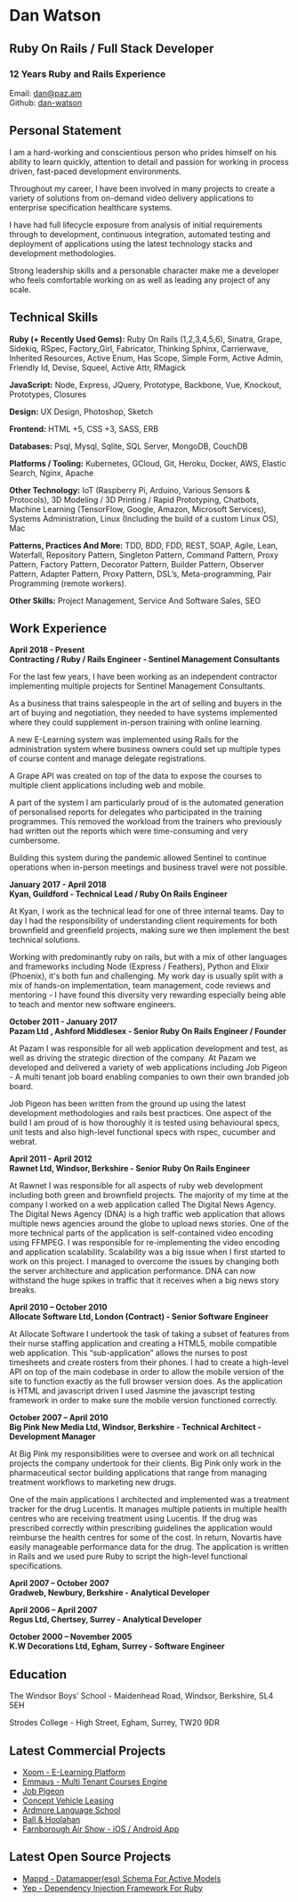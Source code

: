 # Dan Watson

## Ruby On Rails / Full Stack Developer

### 12 Years Ruby and Rails Experience

Email: dan@paz.am  
Github: [dan-watson](https://github.com/dan-watson)  

## Personal Statement

I am a hard-working and conscientious person who prides himself on his ability
to learn quickly, attention to detail and passion for working in process driven,
fast-paced development environments.

Throughout my career, I have been involved in many projects to create a variety
of solutions from on-demand video delivery applications to enterprise
specification healthcare systems.

I have had full lifecycle exposure from analysis of initial requirements through
to development, continuous integration, automated testing and deployment of
applications using the latest technology stacks and development methodologies.

Strong leadership skills and a personable character make me a developer who
feels comfortable working on as well as leading any project of any scale.

## Technical Skills

**Ruby (+ Recently Used Gems):** Ruby On Rails (1,2,3,4,5,6), Sinatra, Grape,
Sidekiq, RSpec, Factory_Girl, Fabricator, Thinking Sphinx, Carrierwave,
Inherited Resources, Active Enum, Has Scope, Simple Form, Active Admin,
Friendly Id, Devise, Squeel, Active Attr, RMagick

**JavaScript:** Node, Express, JQuery, Prototype, Backbone, Vue, Knockout,
Prototypes, Closures

**Design:** UX Design, Photoshop, Sketch

**Frontend:** HTML +5, CSS +3, SASS, ERB

**Databases:** Psql, Mysql, Sqlite, SQL Server, MongoDB, CouchDB

**Platforms / Tooling:** Kubernetes, GCloud, Git, Heroku, Docker, AWS, Elastic
Search, Nginx, Apache

**Other Technology:** IoT (Raspberry Pi, Arduino, Various Sensors & Protocols),
3D Modeling / 3D Printing / Rapid Prototyping, Chatbots, Machine Learning
(TensorFlow, Google, Amazon, Microsoft Services), Systems Administration, Linux
(Including the build of a custom Linux OS), Mac

**Patterns, Practices And More:** TDD, BDD, FDD, REST, SOAP, Agile, Lean,
Waterfall, Repository Pattern, Singleton Pattern, Command Pattern, Proxy
Pattern, Factory Pattern, Decorator Pattern, Builder Pattern, Observer Pattern,
Adapter Pattern, Proxy Pattern, DSL’s, Meta-programming, Pair Programming
(remote workers).

**Other Skills:** Project Management, Service And Software Sales, SEO

## Work Experience

**April 2018 - Present**  
**Contracting / Ruby / Rails Engineer - Sentinel Management Consultants**

For the last few years, I have been working as an independent contractor
implementing multiple projects for Sentinel Management Consultants. 

As a business that trains salespeople in the art of selling and buyers in the
art of buying and negotiation, they needed to have systems implemented where
they could supplement in-person training with online learning.

A new E-Learning system was implemented using Rails for the administration
system where business owners could set up multiple types of course content and
manage delegate registrations.

A Grape API was created on top of the data to expose the courses to multiple
client applications including web and mobile.

A part of the system I am particularly proud of is the automated generation of
personalised reports for delegates who participated in the training programmes.
This removed the workload from the trainers who previously had written out the
reports which were time-consuming and very cumbersome.

Building this system during the pandemic allowed Sentinel to continue
operations when in-person meetings and business travel were not possible.

**January 2017 - April 2018**  
**Kyan, Guildford - Technical Lead / Ruby On Rails Engineer**

At Kyan, I work as the technical lead for one of three internal teams. Day to
day I had the responsibility of understanding client requirements for both
brownfield and greenfield projects, making sure we then implement the best
technical solutions. 

Working with predominantly ruby on rails, but with a mix of other languages and
frameworks including Node (Express / Feathers), Python and Elixir (Phoenix),
it's both fun and challenging.  My work day is usually split with a mix of
hands-on implementation, team management, code reviews and mentoring - I have
found this diversity very rewarding especially being able to teach and mentor
new software engineers.

**October 2011 - January 2017**  
**Pazam Ltd , Ashford Middlesex - Senior Ruby On Rails Engineer / Founder**

At Pazam I was responsible for all web application development and test, as
well as driving the strategic direction of the company. At Pazam we developed
and delivered a variety of web applications including Job Pigeon - A multi
tenant job board enabling companies to own their own branded job board.

Job Pigeon has been written from the ground up using the latest development
methodologies and rails best practices. One aspect of the build I am proud of
is how thoroughly it is tested using behavioural specs, unit tests and also
high-level functional specs with rspec, cucumber and webrat.

**April 2011 - April 2012**  
**Rawnet Ltd, Windsor, Berkshire - Senior Ruby On Rails Engineer**

At Rawnet I was responsible for all aspects of ruby web development including
both green and brownfield projects. 
The majority of my time at the company I worked on a web application called The
Digital News Agency. The Digital News Agency (DNA) is a high traffic web
application that allows multiple news agencies around the globe to upload news
stories. One of the more technical parts of the application is self-contained
video encoding using FFMPEG. I was responsible for re-implementing the video
encoding and application scalability. Scalability was a big issue when I first
started to work on this project. I managed to overcome the issues by changing
both the server architecture and application performance. DNA can now withstand
the huge spikes in traffic that it receives when a big news story breaks.

**April 2010 – October 2010**  
**Allocate Software Ltd, London (Contract) - Senior Software Engineer**

At Allocate Software I undertook the task of taking a subset of features from
their nurse staffing application and creating a HTML5, mobile compatible web
application. This “sub-application” allows the nurses to post timesheets and
create rosters from their phones. I had to create a high-level API on top of the
main codebase in order to allow the mobile version of the site to function
exactly as the full browser version does. As the application is HTML and
javascript driven I used Jasmine the javascript testing framework in order to
make sure the mobile version functioned correctly.

**October 2007 – April 2010**  
**Big Pink New Media Ltd, Windsor, Berkshire - Technical Architect - Development
Manager**

At Big Pink my responsibilities were to oversee and work on all technical
projects the company undertook for their clients. Big Pink only work in the
pharmaceutical sector building applications that range from managing treatment
workflows to marketing new drugs. 

One of the main applications I architected and implemented was a treatment
tracker for the drug Lucentis. It manages multiple patients in multiple health
centres who are receiving treatment using Lucentis. If the drug was prescribed
correctly within prescribing guidelines the application would reimburse the
health centres for some of the cost. In return, Novartis have easily manageable
performance data for the drug. The application is written in Rails and we used
pure Ruby to script the high-level functional specifications.

**April 2007 – October 2007**  
**Gradweb, Newbury, Berkshire - Analytical Developer**

**April 2006 – April 2007**  
**Regus Ltd, Chertsey, Surrey - Analytical Developer**

**October 2000 – November 2005**  
**K.W Decorations Ltd, Egham, Surrey - Software Engineer**

## Education

The Windsor Boys’ School - Maidenhead Road, Windsor, Berkshire, SL4 5EH

Strodes College - High Street, Egham, Surrey, TW20 9DR

## Latest Commercial Projects

* [Xoom - E-Learning
  Platform](https://angel.co/projects/751470-xoom-e-learning-platform)
* [Emmaus - Multi Tenant Courses
  Engine](https://angel.co/projects/745696-emmaus-multi-tenant-courses-engine)
* [Job Pigeon](https://angel.co/projects/1301350-job-pigeon)
* [Concept Vehicle Leasing](https://www.conceptvehicleleasing.co.uk/)
* [Ardmore Language
  School](https://angel.co/projects/745687-ardmore-language-school?src=more_projects)
* [Ball
  & Hoolahan](https://angel.co/projects/745691-ball-hoolahan?src=more_projects)
* [Farnborough Air Show - iOS / Android App](https://expo.io/@dan-watson/fia)

## Latest Open Source Projects

* [Mappd - Datamapper(esq) Schema For Active
Models](https://github.com/dan-watson/mappd)
* [Yep - Dependency Injection Framework For
Ruby](https://github.com/dan-watson/yep)
